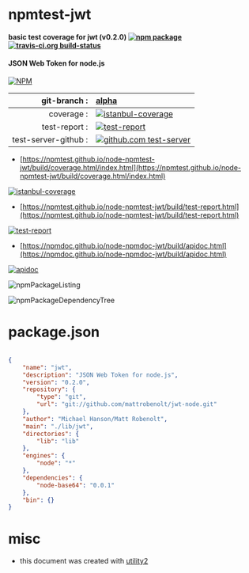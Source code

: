 # npmtest-jwt

#### basic test coverage for  jwt (v0.2.0)  [![npm package](https://img.shields.io/npm/v/npmtest-jwt.svg?style=flat-square)](https://www.npmjs.org/package/npmtest-jwt) [![travis-ci.org build-status](https://api.travis-ci.org/npmtest/node-npmtest-jwt.svg)](https://travis-ci.org/npmtest/node-npmtest-jwt)

#### JSON Web Token for node.js

[![NPM](https://nodei.co/npm/jwt.png?downloads=true&downloadRank=true&stars=true)](https://www.npmjs.com/package/jwt)

| git-branch : | [alpha](https://github.com/npmtest/node-npmtest-jwt/tree/alpha)|
|--:|:--|
| coverage : | [![istanbul-coverage](https://npmtest.github.io/node-npmtest-jwt/build/coverage.badge.svg)](https://npmtest.github.io/node-npmtest-jwt/build/coverage.html/index.html)|
| test-report : | [![test-report](https://npmtest.github.io/node-npmtest-jwt/build/test-report.badge.svg)](https://npmtest.github.io/node-npmtest-jwt/build/test-report.html)|
| test-server-github : | [![github.com test-server](https://npmtest.github.io/node-npmtest-jwt/GitHub-Mark-32px.png)](https://npmtest.github.io/node-npmtest-jwt/build/app/index.html) | | build-artifacts : | [![build-artifacts](https://npmtest.github.io/node-npmtest-jwt/glyphicons_144_folder_open.png)](https://github.com/npmtest/node-npmtest-jwt/tree/gh-pages/build)|

- [https://npmtest.github.io/node-npmtest-jwt/build/coverage.html/index.html](https://npmtest.github.io/node-npmtest-jwt/build/coverage.html/index.html)

[![istanbul-coverage](https://npmtest.github.io/node-npmtest-jwt/build/screenCapture.buildCi.browser.%252Ftmp%252Fbuild%252Fcoverage.lib.html.png)](https://npmtest.github.io/node-npmtest-jwt/build/coverage.html/index.html)

- [https://npmtest.github.io/node-npmtest-jwt/build/test-report.html](https://npmtest.github.io/node-npmtest-jwt/build/test-report.html)

[![test-report](https://npmtest.github.io/node-npmtest-jwt/build/screenCapture.buildCi.browser.%252Ftmp%252Fbuild%252Ftest-report.html.png)](https://npmtest.github.io/node-npmtest-jwt/build/test-report.html)

- [https://npmdoc.github.io/node-npmdoc-jwt/build/apidoc.html](https://npmdoc.github.io/node-npmdoc-jwt/build/apidoc.html)

[![apidoc](https://npmdoc.github.io/node-npmdoc-jwt/build/screenCapture.buildCi.browser.%252Ftmp%252Fbuild%252Fapidoc.html.png)](https://npmdoc.github.io/node-npmdoc-jwt/build/apidoc.html)

![npmPackageListing](https://npmtest.github.io/node-npmtest-jwt/build/screenCapture.npmPackageListing.svg)

![npmPackageDependencyTree](https://npmtest.github.io/node-npmtest-jwt/build/screenCapture.npmPackageDependencyTree.svg)



# package.json

```json

{
    "name": "jwt",
    "description": "JSON Web Token for node.js",
    "version": "0.2.0",
    "repository": {
        "type": "git",
        "url": "git://github.com/mattrobenolt/jwt-node.git"
    },
    "author": "Michael Hanson/Matt Robenolt",
    "main": "./lib/jwt",
    "directories": {
        "lib": "lib"
    },
    "engines": {
        "node": "*"
    },
    "dependencies": {
        "node-base64": "0.0.1"
    },
    "bin": {}
}
```



# misc
- this document was created with [utility2](https://github.com/kaizhu256/node-utility2)
